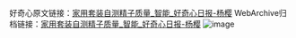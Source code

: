 好奇心原文链接：[家用套装自测精子质量_智能_好奇心日报-杨樱](https://www.qdaily.com/articles/4.html)
WebArchive归档链接：[家用套装自测精子质量_智能_好奇心日报-杨樱](http://web.archive.org/web/20170905002857/http://www.qdaily.com/articles/4.html)
![image](http://ww3.sinaimg.cn/large/007d5XDply1g3v2q72zvxj30u02hs7wh)